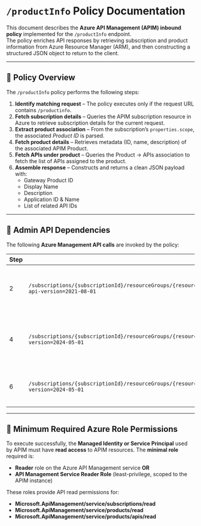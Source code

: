 # `/productInfo` Policy Documentation

This document describes the **Azure API Management (APIM) inbound policy** implemented for the `/productInfo` endpoint.  
The policy enriches API responses by retrieving subscription and product information from Azure Resource Manager (ARM), and then constructing a structured JSON object to return to the client.

---

## 📖 Policy Overview

The `/productInfo` policy performs the following steps:

1. **Identify matching request** – The policy executes only if the request URL contains `/productinfo`.
2. **Fetch subscription details** – Queries the APIM subscription resource in Azure to retrieve subscription details for the current request.
3. **Extract product association** – From the subscription’s `properties.scope`, the associated *Product ID* is parsed.
4. **Fetch product details** – Retrieves metadata (ID, name, description) of the associated APIM Product.
5. **Fetch APIs under product** – Queries the Product → APIs association to fetch the list of APIs assigned to the product.
6. **Assemble response** – Constructs and returns a clean JSON payload with:
   - Gateway Product ID
   - Display Name
   - Description
   - Application ID & Name
   - List of related API IDs

---

## 🔗 Admin API Dependencies

The following **Azure Management API calls** are invoked by the policy:

| Step | Endpoint | Method | Description |
|------|----------|--------|-------------|
| 2 | `/subscriptions/{subscriptionId}/resourceGroups/{resourceGroup}/providers/Microsoft.ApiManagement/service/{serviceName}/subscriptions/{subscriptionId}?api-version=2021-08-01` | `GET` | Retrieves subscription details within the APIM instance. |
| 4 | `/subscriptions/{subscriptionId}/resourceGroups/{resourceGroup}/providers/Microsoft.ApiManagement/service/{serviceName}/products/{productId}?api-version=2024-05-01` | `GET` | Retrieves details of the APIM Product associated to the subscription. |
| 6 | `/subscriptions/{subscriptionId}/resourceGroups/{resourceGroup}/providers/Microsoft.ApiManagement/service/{serviceName}/products/{productId}/apis?api-version=2024-05-01` | `GET` | Lists all APIs associated with the specified product. |

---

## 🔐 Minimum Required Azure Role Permissions

To execute successfully, the **Managed Identity or Service Principal** used by APIM must have **read access** to APIM resources. The **minimal role** required is:

- **Reader** role on the Azure API Management service **OR**
- **API Management Service Reader Role** (least-privilege, scoped to the APIM instance)

These roles provide API read permissions for:
- **Microsoft.ApiManagement/service/subscriptions/read**
- **Microsoft.ApiManagement/service/products/read**
- **Microsoft.ApiManagement/service/products/apis/read**



